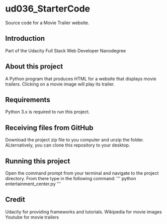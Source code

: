 # ud036_StarterCode
Source code for a Movie Trailer website.

## Introduction
Part of the Udacity Full Stack Web Developer Nanodegree

## About this project
A Python program that produces HTML for a website that displays movie trailers. Clicking on a movie image will play its trailer.

## Requirements
Python 3.x is required to run this project. 

## Receiving files from GitHub
Download the project zip file to you computer and unzip the folder. ALternatively, you can clone this repository to your desktop.

## Running this project
Open the command prompt from your terminal and navigate to the project directory. From there type in the following command:
'''
python entertainment_center.py
'''
## Credit
Udacity for providing frameworks and tutorials.
Wikipedia for movie images
Youtube for movie trailers
 

